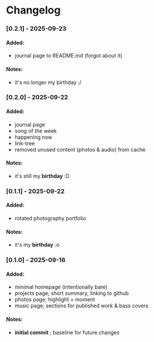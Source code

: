 # Changelog

### [0.2.1] - 2025-09-23

#### Added:
- journal page to README.md (forgot about it)

#### Notes:
- it's no longer my birthday :/

### [0.2.0] - 2025-09-22

#### Added:
- journal page
- song of the week
- happening now
- link-tree
- removed unused content (photos & audio) from cache

#### Notes:
- it's still my **birthday** :D

### [0.1.1] - 2025-09-22

#### Added:
- rotated photography portfolio

#### Notes:
- it's my **birthday** :o

### [0.1.0] - 2025-09-16

#### Added:
- minimal homepage (intentionally bare)
- projects page; short summary, linking to github
- photos page; highlight + moment
- music page; sections for published work & bass covers

#### Notes:
-  **initial commit** ; baseline for future changes